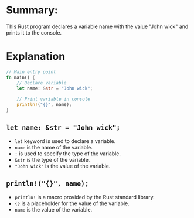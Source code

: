 # Summary:
This Rust program declares a variable name with the value "John wick" and prints it to the console.

# Explanation

``` Rust
// Main entry point
fn main() {
    // Declare variable 
    let name: &str = "John wick";
    
    // Print variable in console 
    println!("{}", name);
}
```

## `let name: &str = "John wick";` 
- `let` keyword is used to declare a variable.
- `name` is the name of the variable.
- `:` is used to specify the type of the variable.
- `&str` is the type of the variable.
- `"John wick"` is the value of the variable.

## `println!("{}", name);`
- `println!` is a macro provided by the Rust standard library.
- `{}` is a placeholder for the value of the variable.
- `name` is the value of the variable.
